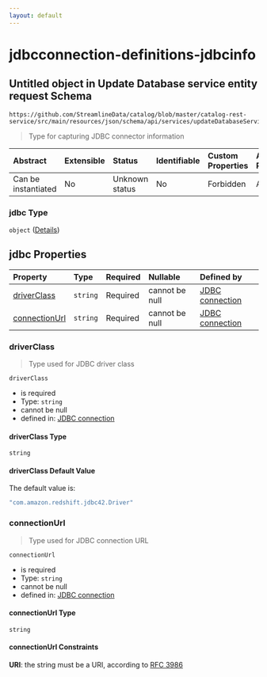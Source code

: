 ```yaml
---
layout: default
---
```


# jdbcconnection-definitions-jdbcinfo

## Untitled object in Update Database service entity request Schema

```text
https://github.com/StreamlineData/catalog/blob/master/catalog-rest-service/src/main/resources/json/schema/api/services/updateDatabaseService.json#/properties/jdbc
```

> Type for capturing JDBC connector information

| Abstract | Extensible | Status | Identifiable | Custom Properties | Additional Properties | Access Restrictions | Defined In |
| :--- | :--- | :--- | :--- | :--- | :--- | :--- | :--- |
| Can be instantiated | No | Unknown status | No | Forbidden | Allowed | none | [updateDatabaseService.json\*](https://github.com/parthp2107/JsonMd/tree/7c007d55cf8a594dae64d75ff2874e8f1bc91e95/services/updateDatabaseService.json) |

### jdbc Type

`object` \([Details](jdbcconnection-definitions-jdbcinfo.md)\)

## jdbc Properties

| Property | Type | Required | Nullable | Defined by |
| :--- | :--- | :--- | :--- | :--- |
| [driverClass](jdbcconnection-definitions-jdbcinfo.md#driverclass) | `string` | Required | cannot be null | [JDBC connection](jdbcconnection-definitions-driverclass.md) |
| [connectionUrl](jdbcconnection-definitions-jdbcinfo.md#connectionurl) | `string` | Required | cannot be null | [JDBC connection](jdbcconnection-definitions-connectionurl.md) |

### driverClass

> Type used for JDBC driver class

`driverClass`

* is required
* Type: `string`
* cannot be null
* defined in: [JDBC connection](jdbcconnection-definitions-driverclass.md)

#### driverClass Type

`string`

#### driverClass Default Value

The default value is:

```javascript
"com.amazon.redshift.jdbc42.Driver"
```

### connectionUrl

> Type used for JDBC connection URL

`connectionUrl`

* is required
* Type: `string`
* cannot be null
* defined in: [JDBC connection](jdbcconnection-definitions-connectionurl.md)

#### connectionUrl Type

`string`

#### connectionUrl Constraints

**URI**: the string must be a URI, according to [RFC 3986](https://tools.ietf.org/html/rfc3986)

